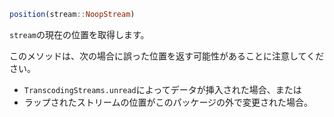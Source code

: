 ```julia
position(stream::NoopStream)
```

`stream`の現在の位置を取得します。

このメソッドは、次の場合に誤った位置を返す可能性があることに注意してください。

  * `TranscodingStreams.unread`によってデータが挿入された場合、または
  * ラップされたストリームの位置がこのパッケージの外で変更された場合。
